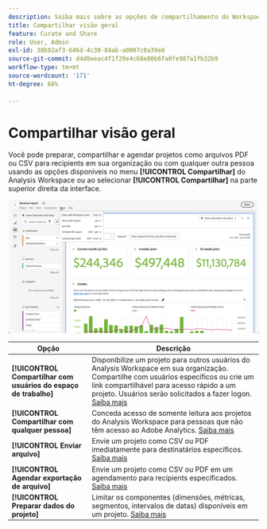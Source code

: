 ```yaml
---
description: Saiba mais sobre as opções de compartilhamento do Workspace.
title: Compartilhar visão geral
feature: Curate and Share
role: User, Admin
exl-id: 38b92af3-646d-4c30-84ab-a0007c0a39e8
source-git-commit: d4d0eeac4f1f29e4c68e80b6fa0fe987a1fb32b9
workflow-type: tm+mt
source-wordcount: '171'
ht-degree: 66%

---
```


# Compartilhar visão geral

Você pode preparar, compartilhar e agendar projetos como arquivos PDF ou CSV para recipients em sua organização ou com qualquer outra pessoa usando as opções disponíveis no menu **[!UICONTROL Compartilhar]** do Analysis Workspace ou ao selecionar **[!UICONTROL Compartilhar]** na parte superior direita da interface.

![Compartilhar opções](assets/share-options.png)

| Opção | Descrição |
|---|---|
| **[!UICONTROL Compartilhar com usuários do espaço de trabalho]** | Disponibilize um projeto para outros usuários do Analysis Workspace em sua organização. Compartilhe com usuários específicos ou crie um link compartilhável para acesso rápido a um projeto. Usuários serão solicitados a fazer logon. [Saiba mais](/help/analyze/analysis-workspace/curate-share/share-projects.md) |
| **[!UICONTROL Compartilhar com qualquer pessoa]** | Conceda acesso de somente leitura aos projetos do Analysis Workspace para pessoas que não têm acesso ao Adobe Analytics. [Saiba mais](/help/analyze/analysis-workspace/curate-share/share-projects.md) |
| **[!UICONTROL Enviar arquivo]** | Envie um projeto como CSV ou PDF imediatamente para destinatários específicos. [Saiba mais](/help/analyze/analysis-workspace/curate-share/t-schedule-report.md) |
| **[!UICONTROL Agendar exportação de arquivo]** | Envie um projeto como CSV ou PDF em um agendamento para recipients especificados. [Saiba mais](/help/analyze/analysis-workspace/curate-share/t-schedule-report.md) |
| **[!UICONTROL Preparar dados do projeto]** | Limitar os componentes (dimensões, métricas, segmentos, intervalos de datas) disponíveis em um projeto. [Saiba mais](/help/analyze/analysis-workspace/curate-share/curate.md) |
